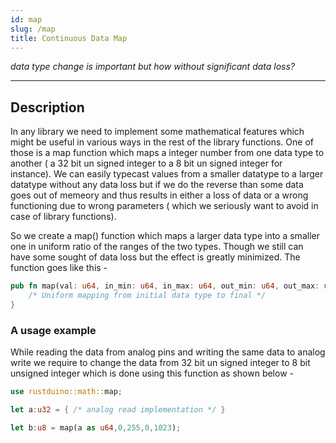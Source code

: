 ```yaml
---
id: map
slug: /map
title: Continuous Data Map
---
```


*data type change is important but how without significant data loss?*

---

## Description

In any library we need to implement some mathematical features which might be useful in various ways in the rest of the library functions.
One of those is a map function which maps a integer number from one data type to another ( a 32 bit un signed integer to a 8 bit un signed integer for instance).
We can easily typecast values from a smaller datatype to a larger datatype without any data loss but if we do the reverse than some data goes out of memeory and thus results in either a loss of data or a wrong functioning due to wrong parameters ( which we seriously want to avoid in case of library functions).

So we create a map() function which maps a larger data type into a smaller one in uniform ratio of the ranges of the two types. Though we still can have some sought of data loss but the effect is greatly minimized.
The function goes like this - 

```rust
pub fn map(val: u64, in_min: u64, in_max: u64, out_min: u64, out_max: u64) -> u64 {
    /* Uniform mapping from initial data type to final */
}
```

### A usage example
While reading the data from analog pins and writing the same data to analog write we require to change the data from 32 bit un signed integer to 8 bit unsigned integer which is done using this function as shown below -

```rust
use rustduino::math::map;

let a:u32 = { /* analog read implementation */ }

let b:u8 = map(a as u64,0,255,0,1023);
```
